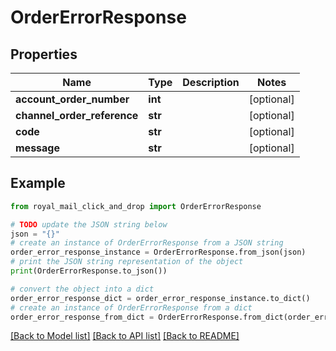 # OrderErrorResponse


## Properties

Name | Type | Description | Notes
------------ | ------------- | ------------- | -------------
**account_order_number** | **int** |  | [optional] 
**channel_order_reference** | **str** |  | [optional] 
**code** | **str** |  | [optional] 
**message** | **str** |  | [optional] 

## Example

```python
from royal_mail_click_and_drop import OrderErrorResponse

# TODO update the JSON string below
json = "{}"
# create an instance of OrderErrorResponse from a JSON string
order_error_response_instance = OrderErrorResponse.from_json(json)
# print the JSON string representation of the object
print(OrderErrorResponse.to_json())

# convert the object into a dict
order_error_response_dict = order_error_response_instance.to_dict()
# create an instance of OrderErrorResponse from a dict
order_error_response_from_dict = OrderErrorResponse.from_dict(order_error_response_dict)
```
[[Back to Model list]](../README_AUTO.md#documentation-for-models) [[Back to API list]](../README_AUTO.md#documentation-for-api-endpoints) [[Back to README]](../README_AUTO.md)


